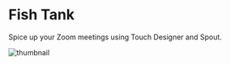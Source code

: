 # Fish Tank

Spice up your Zoom meetings using Touch Designer and Spout.

![thumbnail](https://github.com/riebschlager/touchdesigner-playground/blob/master/fishtank/thumbnail.jpg?raw=true)
